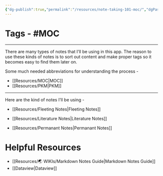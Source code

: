 ```yaml
---
{"dg-publish":true,"permalink":"/resources/note-taking-101-moc/","dgPassFrontmatter":true,"noteIcon":"1","created":"2023-11-14T21:08:33.954+05:30","updated":"2023-12-12T23:35:00.466+05:30"}
---
```


# Tags - #MOC 
---

There are many types of notes that I'll be using in this app. The reason to use these kinds of notes is to sort out content and make proper tags so it becomes easy to find them later on.

Some much needed abbreviations for understanding the process -

* [[Resources/MOC\|MOC]]
* [[Resources/PKM\|PKM]]
----
Here are the kind of notes I'll be using -

* [[Resources/Fleeting Notes\|Fleeting Notes]]

* [[Resources/Literature Notes\|Literature Notes]]

* [[Resources/Permanant Notes\|Permanant Notes]]

# Helpful Resources
* [[Resources/🌏 WIKIs/Markdown Notes Guide\|Markdown Notes Guide]]
* [[Dataview\|Dataview]]